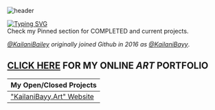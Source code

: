 ![header](https://github.com/user-attachments/assets/68331c15-c3d6-4bd3-8aff-1f14075beff0)

[![Typing SVG](https://readme-typing-svg.demolab.com?font=Fira+Code&size=33&duration=2000&pause=1000&color=F718DC&background=FF496300&random=false&width=435&lines=✨Dat+CyberSec+Mami.✨)](https://git.io/typing-svg) <br>
Check my Pinned section for COMPLETED and current projects.

*[@KailaniBailey](https://github.com/KailaniBailey) originally joined Github in 2016 as [@KailaniBayy](https://github.com/KailaniBayy)*.

## [CLICK HERE](https://github.com/KailaniBailey/KailaniBayy.Art/) FOR MY ONLINE *ART* PORTFOLIO
|**My Open/Closed Projects**|
|-------------------|
|["KailaniBayy.Art" Website](https://github.com/users/KailaniBailey/projects/2)|
<!---
KailaniBailey/KailaniBailey is a ✨ special ✨ repository because its `README.md` (this file) appears on your GitHub profile.
You can click the Preview link to take a look at your changes.
--->
